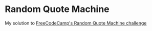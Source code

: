 # Random Quote Machine

My solution to [FreeCodeCamp's Random Quote Machine challenge](https://www.freecodecamp.org/learn/front-end-libraries/front-end-libraries-projects/build-a-random-quote-machine)
